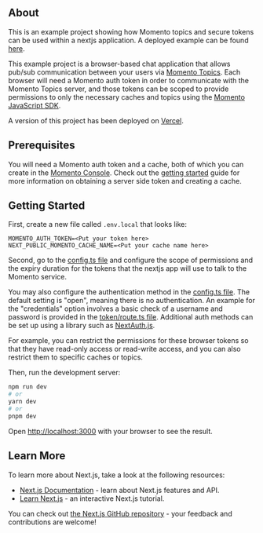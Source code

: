 ## About

This is an example project showing how Momento topics and secure tokens can be used within a nextjs application. A deployed example can be found [here](https://momento-nextjs-chat.vercel.app).

This example project is a browser-based chat application that allows pub/sub communication between your users via [Momento Topics](https://docs.momentohq.com/introduction/momento-topics). Each browser will need a Momento auth token in order to communicate with the Momento Topics server, and those tokens can be scoped to provide permissions to only the necessary caches and topics using the [Momento JavaScript SDK](https://github.com/momentohq/client-sdk-javascript).

A version of this project has been deployed on [Vercel](https://momento-nextjs-chat.vercel.app).

## Prerequisites

You will need a Momento auth token and a cache, both of which you can create in the [Momento Console](https://console.gomomento.com). Check out the [getting started](https://docs.momentohq.com/getting-started) guide for more information on obtaining a server side token and creating a cache.

## Getting Started

First, create a new file called `.env.local` that looks like: 

```
MOMENTO_AUTH_TOKEN=<Put your token here>
NEXT_PUBLIC_MOMENTO_CACHE_NAME=<Put your cache name here>
```

Second, go to the [config.ts file](./src/app/api/momento/token/config.ts) and configure the scope of permissions and the expiry duration for the tokens that the nextjs app will use to talk to the Momento service. 

You may also configure the authentication method in the [config.ts file](./src/app/api/momento/token/config.ts). The default setting is "open", meaning there is no authentication. An example for the "credentials" option involves a basic check of a username and password is provided in the [token/route.ts file](./src/app/api/momento/token/route.ts). Additional auth methods can be set up using a library such as [NextAuth.js](https://next-auth.js.org/).

For example, you can restrict the permissions for these browser tokens so that they have read-only access or read-write access, and you can also restrict them to specific caches or topics.

Then, run the development server:

```bash
npm run dev
# or
yarn dev
# or
pnpm dev
```

Open [http://localhost:3000](http://localhost:3000) with your browser to see the result.

## Learn More

To learn more about Next.js, take a look at the following resources:

- [Next.js Documentation](https://nextjs.org/docs) - learn about Next.js features and API.
- [Learn Next.js](https://nextjs.org/learn) - an interactive Next.js tutorial.

You can check out [the Next.js GitHub repository](https://github.com/vercel/next.js/) - your feedback and contributions are welcome!

